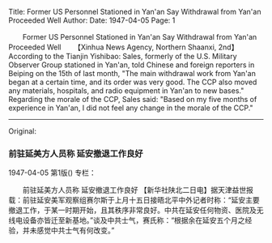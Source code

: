 Title: Former US Personnel Stationed in Yan'an Say Withdrawal from Yan'an Proceeded Well
Author:
Date: 1947-04-05
Page: 1

　　Former US Personnel Stationed in Yan'an Say Withdrawal from Yan'an Proceeded Well
　　【Xinhua News Agency, Northern Shaanxi, 2nd】According to the Tianjin Yishibao: Sales, formerly of the U.S. Military Observer Group stationed in Yan'an, told Chinese and foreign reporters in Beiping on the 15th of last month, "The main withdrawal work from Yan'an began at a certain time, and its order was very good. The CCP also moved any materials, hospitals, and radio equipment in Yan'an to new bases." Regarding the morale of the CCP, Sales said: "Based on my five months of experience in Yan'an, I did not feel any change in the morale of the CCP."



<hr /> 

Original: 


### 前驻延美方人员称  延安撤退工作良好

1947-04-05
第1版()
专栏：

　　前驻延美方人员称
    延安撤退工作良好
    【新华社陕北二日电】据天津益世报载：前驻延安美军观察组赛尔斯于上月十五日接晤北平中外记者时称：“延安主要撤退工作，于某一时期开始，且其秩序非常良好。中共在延安任何物资、医院及无线电设备亦皆迁至新基地。”谈及中共士气，赛氏称：“根据余在延安五个月之经验，并未感觉中共士气有何改变。”
